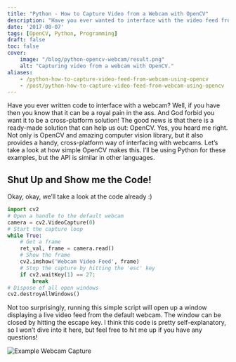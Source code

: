 ```yaml
---
title: "Python - How to Capture Video from a Webcam with OpenCV"
description: "Have you ever wanted to interface with the video feed from a webcam? This quick tutorial will show you how to do so in Python using the OpenCV library."
date: '2017-08-07'
tags: [OpenCV, Python, Programming]
draft: false
toc: false
cover:
    image: "/blog/python-opencv-webcam/result.png"
    alt: "Capturing video from a webcam with OpenCV."
aliases: 
    - /python-how-to-capture-video-feed-from-webcam-using-opencv
    - /post/python-how-to-capture-video-feed-from-webcam-using-opencv
---
```


Have you ever written code to interface with a webcam? Well, if you have then you know that it can be a royal pain in the ass. And God forbid you want it to be a cross-platform solution! The good news is that there is a ready-made solution that can help us out: OpenCV. Yes, you heard me right. Not only is OpenCV and amazing computer vision library, but it also provides a handy, cross-platform way of interfacing with webcams. Let’s take a look at how simple OpenCV makes this. I’ll be using Python for these examples, but the API is similar in other languages.

<!--more-->

## Shut Up and Show me the Code!

Okay, okay, we’ll take a look at the code already :)

```python
import cv2
# Open a handle to the default webcam
camera = cv2.VideoCapture(0)
# Start the capture loop
while True:
    # Get a frame
    ret_val, frame = camera.read()
    # Show the frame
    cv2.imshow('Webcam Video Feed', frame)
    # Stop the capture by hitting the 'esc' key
    if cv2.waitKey(1) == 27:
        break
# Dispose of all open windows
cv2.destroyAllWindows()
```

Not too surprisingly, running this simple script will open up a window displaying a live video feed from the default webcam. The window can be closed by hitting the escape key. I think this code is pretty self-explanatory, so I won’t dive into it here, but feel free to hit me up if you have any questions!

![Example Webcam Capture](/blog/python-opencv-webcam/result.png#center)